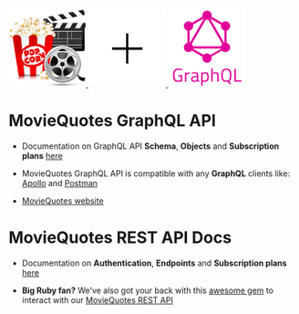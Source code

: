 <div align="left">
  <a href="https://github.com/juanroldan1989/movie_quotes">
    <img width="136" src="https://github.com/juanroldan1989/movie-quotes-graphql-api/raw/main/images/icon3.png" alt="movie_quotes_logo" />
    <img width="136" src="https://github.com/juanroldan1989/movie-quotes-graphql-api/raw/main/images/plus-logo.jpg" alt="plus_logo" />
    <img width="136" src="https://github.com/juanroldan1989/movie-quotes-graphql-api/raw/main/images/graphql-logo.png" alt="graphql_logo">
  </a>
</div>

# MovieQuotes GraphQL API

* Documentation on GraphQL API **Schema**, **Objects** and **Subscription plans** [here](http://juanroldan.com.ar/movie-quotes-graphql-api)

* MovieQuotes GraphQL API is compatible with any **GraphQL** clients like: [Apollo](https://studio.apollographql.com/sandbox/explorer) and [Postman](https://learning.postman.com/docs/sending-requests/supported-api-frameworks/graphql/)

* [MovieQuotes website](http://moviequotes.rocks/)

# MovieQuotes REST API Docs

* Documentation on **Authentication**, **Endpoints** and **Subscription plans** [here](http://juanroldan.com.ar/movie-quotes-api)

* **Big Ruby fan?** We've also got your back with this [awesome gem](https://github.com/juanroldan1989/movie_quotes) to interact with our [MovieQuotes REST API](http://juanroldan.com.ar/movie-quotes-api)
